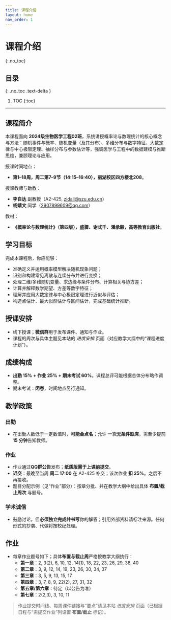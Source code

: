 ```yaml
---
title: 课程介绍
layout: home
nav_order: 1
---
```




# 课程介绍
{:.no_toc}

## 目录
{: .no_toc .text-delta }

1. TOC
{:toc}

---

## 课程简介

本课程面向 **2024级生物医学工程02班**，系统讲授概率论与数理统计的核心概念与方法：随机事件与概率、随机变量（及其分布）、多维分布与数字特征、大数定律与中心极限定理、抽样分布与参数估计等，强调医学与工程中的数据建模与推断思维，兼顾理论与应用。  

授课时间地点：
- **第1–18周，周二第7–9节（14:15–16:40），丽湖校区四方楼北208**。  

授课教师与助教：
- **李自达** 副教授（A2-425, zidali@szu.edu.cn）
- **杨婧文** 同学（2907899609@qq.com）

教材：
- **《概率论与数理统计》（第四版），盛骤、谢式千、潘承毅，高等教育出版社**。

## 学习目标

完成本课程后，你应能够：
- 准确定义并运用概率模型解决随机现象问题；
- 识别和构建常见离散与连续分布并进行变换；
- 处理二维/多维随机变量、求边缘与条件分布、计算相关与协方差；
- 计算并解释数学期望、方差等数字特征；
- 理解并应用大数定律与中心极限定理进行近似与评估；
- 构造点估计、最大似然估计与区间估计，完成基础统计推断。

## 授课安排

- 线下授课；**微信群**用于发布课件、通知与作业。  
- 课程的周次与具体主题见本站的 *进度安排* 页面（对应教学大纲中的“课程进度计划”）。

## 成绩构成

- **出勤 15% + 作业 25% + 期末考试 60%**。课程总评可能根据总体分布略作调整。  
- 期末考试：**闭卷**，时间地点另行通知。

## 教学政策

### 出勤
- 在出勤人数低于一定数值时，**可能会点名**；允许 **一次无条件缺席**，需至少提前 **15 分钟**告知教师。

### 作业
- 作业通过**QQ群公告**发布；**纸质版需于上课前提交**。  
- **迟交**：最晚至当周 **周二 17:00** 在 A2-425 补交；该次作业 **扣 25%**。之后不再接收。  
- 题目分配示例（见“作业”部分）：按章分批、并在教学大纲中给出具体 **布置/截止周次** 与题号。

### 学术诚信
- 鼓励讨论，但**必须独立完成并书写**你的解答；引用外部资料请标注来源。任何形式的抄袭、代做将按校纪处理。

## 作业

- 每章作业题号如下；具体**布置与截止周**严格按教学大纲执行：  
  - **第一章**：2, 3(2), 6, 10, 12, 14(1), 18, 22, 23, 26, 29, 38, 40  
  - **第二章**：3, 9, 12, 14, 19, 23, 26, 30, 34, 37  
  - **第三章**：3, 5, 9, 13, 15, 17  
  - **第四章**：3, 7, 8, 9, 22(2), 27, 31, 32  
  - **第五章/第六章**：待定（以公告为准）  
  - **第七章**：2(2,3), 3, 10, 11  

> 作业提交时间线、每周课件链接与“要点”请见本站 *进度安排* 页面（已根据日程与“需提交作业”列设置 **布置/截止** 标记）。

